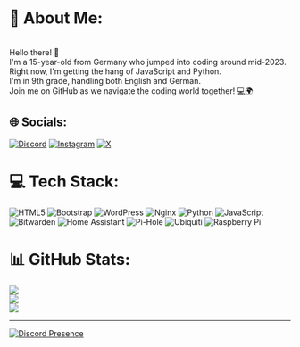 # 💫 About Me:
<br>Hello there! 👋 <br>I'm a 15-year-old from Germany who jumped into coding around mid-2023. <br>Right now, I'm getting the hang of JavaScript and Python. <br>I'm in 9th grade, handling both English and German. <br>Join me on GitHub as we navigate the coding world together! 💻🌍


## 🌐 Socials:
[![Discord](https://img.shields.io/badge/Discord-%237289DA.svg?logo=discord&logoColor=white)](https://discord.gg/x6e7Ve7kfq) [![Instagram](https://img.shields.io/badge/Instagram-%23E4405F.svg?logo=Instagram&logoColor=white)](https://instagram.com/xniiicki) [![X](https://img.shields.io/badge/X-black.svg?logo=X&logoColor=white)](https://x.com/NL2709) 

# 💻 Tech Stack:
![HTML5](https://img.shields.io/badge/html5-%23E34F26.svg?style=for-the-badge&logo=html5&logoColor=white) ![Bootstrap](https://img.shields.io/badge/bootstrap-%238511FA.svg?style=for-the-badge&logo=bootstrap&logoColor=white) ![WordPress](https://img.shields.io/badge/WordPress-%23117AC9.svg?style=for-the-badge&logo=WordPress&logoColor=white) ![Nginx](https://img.shields.io/badge/nginx-%23009639.svg?style=for-the-badge&logo=nginx&logoColor=white) ![Python](https://img.shields.io/badge/python-3670A0?style=for-the-badge&logo=python&logoColor=ffdd54) ![JavaScript](https://img.shields.io/badge/javascript-%23323330.svg?style=for-the-badge&logo=javascript&logoColor=%23F7DF1E) ![Bitwarden](https://img.shields.io/badge/bitwarden-%23175DDC.svg?style=for-the-badge&logo=bitwarden&logoColor=white) ![Home Assistant](https://img.shields.io/badge/home%20assistant-%2341BDF5.svg?style=for-the-badge&logo=home-assistant&logoColor=white) ![Pi-Hole](https://img.shields.io/badge/pihole-%2396060C.svg?style=for-the-badge&logo=pi-hole&logoColor=white) ![Ubiquiti](https://img.shields.io/badge/ubiquiti-%230559C9.svg?style=for-the-badge&logo=ubiquiti&logoColor=white) ![Raspberry Pi](https://img.shields.io/badge/-RaspberryPi-C51A4A?style=for-the-badge&logo=Raspberry-Pi)
# 📊 GitHub Stats:
![](https://github-readme-stats.vercel.app/api?username=xNiicki&theme=omni&hide_border=false&include_all_commits=false&count_private=false)<br/>
![](https://github-readme-streak-stats.herokuapp.com/?user=xNiicki&theme=omni&hide_border=false)<br/>
![](https://github-readme-stats.vercel.app/api/top-langs/?username=xNiicki&theme=omni&hide_border=false&include_all_commits=false&count_private=false&layout=compact)

---
[![Discord Presence](https://lanyard.kyrie25.me/api/732538761052815511)](https://discord.com/users/732538761052815511)




<!-- Proudly created with GPRM ( https://gprm.itsvg.in ) -->
